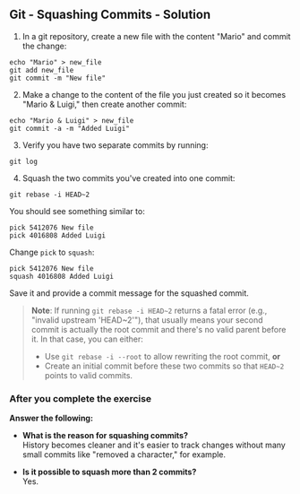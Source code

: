 ## Git - Squashing Commits - Solution

1. In a git repository, create a new file with the content "Mario" and commit the change:

```
echo "Mario" > new_file
git add new_file
git commit -m "New file"
```

2. Make a change to the content of the file you just created so it becomes "Mario & Luigi," then create another commit:

```
echo "Mario & Luigi" > new_file
git commit -a -m "Added Luigi"
```

3. Verify you have two separate commits by running:

```
git log
```

4. Squash the two commits you've created into one commit:

```
git rebase -i HEAD~2
```

You should see something similar to:

```
pick 5412076 New file
pick 4016808 Added Luigi
```

Change `pick` to `squash`:

```
pick 5412076 New file
squash 4016808 Added Luigi
```

Save it and provide a commit message for the squashed commit.

> **Note**: If running `git rebase -i HEAD~2` returns a fatal error (e.g., "invalid upstream 'HEAD~2'"), that usually means your second commit is actually the root commit and there's no valid parent before it. In that case, you can either:
> * Use `git rebase -i --root` to allow rewriting the root commit, **or**
> * Create an initial commit before these two commits so that `HEAD~2` points to valid commits.

### After you complete the exercise

**Answer the following:**

* **What is the reason for squashing commits?**  
  History becomes cleaner and it's easier to track changes without many small commits like "removed a character," for example.

* **Is it possible to squash more than 2 commits?**  
  Yes.

